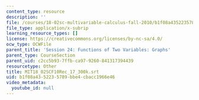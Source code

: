 ```yaml
---
content_type: resource
description: ''
file: /courses/18-02sc-multivariable-calculus-fall-2010/b1f08a4352235789bbe4cbacc1966e46_MIT18_02SCF10Rec_17_300k.vtt
file_type: application/x-subrip
learning_resource_types: []
license: https://creativecommons.org/licenses/by-nc-sa/4.0/
ocw_type: OCWFile
parent_title: 'Session 24: Functions of Two Variables: Graphs'
parent_type: CourseSection
parent_uid: c2cc5b93-7ffb-ca97-9260-841317394439
resourcetype: Other
title: MIT18_02SCF10Rec_17_300k.srt
uid: b1f08a43-5223-5789-bbe4-cbacc1966e46
video_metadata:
  youtube_id: null
---
```

